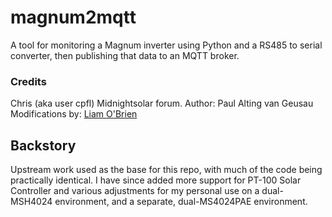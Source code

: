 # magnum2mqtt
A tool for monitoring a Magnum inverter using Python and a RS485 to serial converter, then publishing that data to an MQTT broker.

### Credits
Chris (aka user cpfl) Midnightsolar forum.
Author: Paul Alting van Geusau
Modifications by: [Liam O'Brien](https://github.com/finderman2/MagnasineMagPy)

## Backstory
Upstream work used as the base for this repo, with much of the code being practically identical.  I have since added more support for PT-100 Solar Controller and various adjustments for my personal use on a dual-MSH4024 environment, and a separate, dual-MS4024PAE environment.
